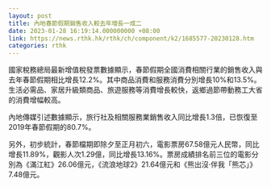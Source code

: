 ```yaml
---
layout: post
title: 內地春節假期銷售收入較去年增長一成二
date: 2023-01-28 16:19:14.000000000 +08:00
link: https://news.rthk.hk/rthk/ch/component/k2/1685577-20230128.htm
categories: rthk
---
```


國家稅務總局最新增值稅發票數據顯示，春節假期全國消費相關行業的銷售收入與去年春節假期相比增長12.2%。其中商品消費和服務消費分別增長10%和13.5%。生活必需品、家居升級類商品、旅遊服務等消費增長較快，返鄉過節帶動務工大省的消費增幅較高。

內地傳媒引述數據顯示，旅行社及相關服務業銷售收入同比增長1.3倍，已恢復至2019年春節假期的80.7%。

另外，初步統計，春節檔期即除夕至正月初六，電影票房67.58億元人民幣，同比增長11.89%，觀影人次1.29億，同比增長13.16%。票房成績排名前三位的電影分別為《滿江紅》26.06億元，《流浪地球2》21.64億元和《熊出沒·伴我「熊芯」》7.48億元。
